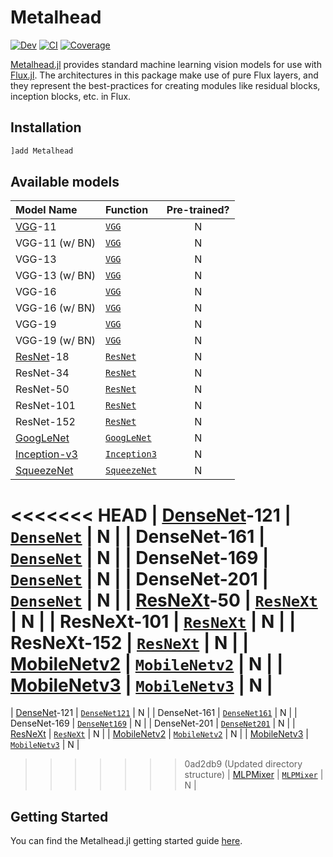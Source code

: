 # Metalhead

[![Dev](https://img.shields.io/badge/docs-dev-blue.svg)](https://fluxml.github.io/Metalhead.jl/dev)
[![CI](https://github.com/FluxML/Metalhead.jl/actions/workflows/CI.yml/badge.svg)](https://github.com/FluxML/Metalhead.jl/actions/workflows/CI.yml)
[![Coverage](https://codecov.io/gh/FluxML/Metalhead.jl/branch/master/graph/badge.svg)](https://codecov.io/gh/FluxML/Metalhead.jl)

[Metalhead.jl](https://github.com/FluxML/Metalhead.jl) provides standard machine learning vision models for use with [Flux.jl](https://fluxml.ai). The architectures in this package make use of pure Flux layers, and they represent the best-practices for creating modules like residual blocks, inception blocks, etc. in Flux.

## Installation

```julia
]add Metalhead
```

## Available models

| Model Name                                       | Function                                                                                  | Pre-trained? |
|:-------------------------------------------------|:------------------------------------------------------------------------------------------|:------------:|
| [VGG](https://arxiv.org/abs/1409.1556)-11        | [`VGG`](https://fluxml.ai/Metalhead.jl/dev/docstrings/Metalhead.VGG.html)                 | N            |
| VGG-11 (w/ BN)                                   | [`VGG`](https://fluxml.ai/Metalhead.jl/dev/docstrings/Metalhead.VGG.html)                 | N            |
| VGG-13                                           | [`VGG`](https://fluxml.ai/Metalhead.jl/dev/docstrings/Metalhead.VGG.html)                 | N            |
| VGG-13 (w/ BN)                                   | [`VGG`](https://fluxml.ai/Metalhead.jl/dev/docstrings/Metalhead.VGG.html)                 | N            |
| VGG-16                                           | [`VGG`](https://fluxml.ai/Metalhead.jl/dev/docstrings/Metalhead.VGG.html)                 | N            |
| VGG-16 (w/ BN)                                   | [`VGG`](https://fluxml.ai/Metalhead.jl/dev/docstrings/Metalhead.VGG.html)                 | N            |
| VGG-19                                           | [`VGG`](https://fluxml.ai/Metalhead.jl/dev/docstrings/Metalhead.VGG.html)                 | N            |
| VGG-19 (w/ BN)                                   | [`VGG`](https://fluxml.ai/Metalhead.jl/dev/docstrings/Metalhead.VGG.html)                 | N            |
| [ResNet](https://arxiv.org/abs/1512.03385)-18    | [`ResNet`](https://fluxml.ai/Metalhead.jl/dev/docstrings/Metalhead.ResNet.html)           | N            |
| ResNet-34                                        | [`ResNet`](https://fluxml.ai/Metalhead.jl/dev/docstrings/Metalhead.ResNet.html)           | N            |
| ResNet-50                                        | [`ResNet`](https://fluxml.ai/Metalhead.jl/dev/docstrings/Metalhead.ResNet.html)           | N            |
| ResNet-101                                       | [`ResNet`](https://fluxml.ai/Metalhead.jl/dev/docstrings/Metalhead.ResNet.html)           | N            |
| ResNet-152                                       | [`ResNet`](https://fluxml.ai/Metalhead.jl/dev/docstrings/Metalhead.ResNet.html)           | N            |
| [GoogLeNet](https://arxiv.org/abs/1409.4842)     | [`GoogLeNet`](https://fluxml.ai/Metalhead.jl/dev/docstrings/Metalhead.GoogLeNet.html)     | N            |
| [Inception-v3](https://arxiv.org/abs/1512.00567) | [`Inception3`](https://fluxml.ai/Metalhead.jl/dev/docstrings/Metalhead.Inception3.html)   | N            |
| [SqueezeNet](https://arxiv.org/abs/1602.07360)   | [`SqueezeNet`](https://fluxml.ai/Metalhead.jl/dev/docstrings/Metalhead.SqueezeNet.html)   | N            |
<<<<<<< HEAD
| [DenseNet](https://arxiv.org/abs/1608.06993)-121 | [`DenseNet`](https://fluxml.ai/Metalhead.jl/dev/docstrings/Metalhead.DenseNet.html)       | N            |
| DenseNet-161                                     | [`DenseNet`](https://fluxml.ai/Metalhead.jl/dev/docstrings/Metalhead.DenseNet.html)       | N            |
| DenseNet-169                                     | [`DenseNet`](https://fluxml.ai/Metalhead.jl/dev/docstrings/Metalhead.DenseNet.html)       | N            |
| DenseNet-201                                     | [`DenseNet`](https://fluxml.ai/Metalhead.jl/dev/docstrings/Metalhead.DenseNet.html)       | N            |
| [ResNeXt](https://arxiv.org/abs/1611.05431)-50   | [`ResNeXt`](https://fluxml.ai/Metalhead.jl/dev/docstrings/Metalhead.ResNeXt.html)          | N            |
| ResNeXt-101                                      | [`ResNeXt`](https://fluxml.ai/Metalhead.jl/dev/docstrings/Metalhead.ResNeXt.html)          | N            |
| ResNeXt-152                                      | [`ResNeXt`](https://fluxml.ai/Metalhead.jl/dev/docstrings/Metalhead.ResNeXt.html)          | N            |
| [MobileNetv2](https://arxiv.org/abs/1801.04381)  | [`MobileNetv2`](https://fluxml.ai/Metalhead.jl/dev/docstrings/Metalhead.MobileNetv2.html)  | N            |
| [MobileNetv3](https://arxiv.org/abs/1905.02244)  | [`MobileNetv3`](https://fluxml.ai/Metalhead.jl/dev/docstrings/Metalhead.MobileNetv3.html)  | N            |
=======
| [DenseNet](https://arxiv.org/abs/1608.06993)-121 | [`DenseNet121`](https://fluxml.ai/Metalhead.jl/dev/docstrings/Metalhead.DenseNet121.html) | N            |
| DenseNet-161                                     | [`DenseNet161`](https://fluxml.ai/Metalhead.jl/dev/docstrings/Metalhead.DenseNet161.html) | N            |
| DenseNet-169                                     | [`DenseNet169`](https://fluxml.ai/Metalhead.jl/dev/docstrings/Metalhead.DenseNet169.html) | N            |
| DenseNet-201                                     | [`DenseNet201`](https://fluxml.ai/Metalhead.jl/dev/docstrings/Metalhead.DenseNet201.html) | N            |
| [ResNeXt](https://arxiv.org/abs/1611.05431)  | [`ResNeXt`](https://fluxml.ai/Metalhead.jl/dev/docstrings/Metalhead.ResNeXt.html)    | N            |
| [MobileNetv2](https://arxiv.org/abs/1801.04381) | [`MobileNetv2`](https://fluxml.ai/Metalhead.jl/dev/docstrings/Metalhead.MobileNetv2.html) | N            |
| [MobileNetv3](https://arxiv.org/abs/1905.02244) | [`MobileNetv3`](https://fluxml.ai/Metalhead.jl/dev/docstrings/Metalhead.MobileNetv3.html) | N            |
>>>>>>> 0ad2db9 (Updated directory structure)
| [MLPMixer](https://arxiv.org/pdf/2105.01601)     | [`MLPMixer`](https://fluxml.ai/Metalhead.jl/dev/docstrings/Metalhead.MLPMixer.html)     | N            |

## Getting Started

You can find the Metalhead.jl getting started guide [here](# "Quickstart").